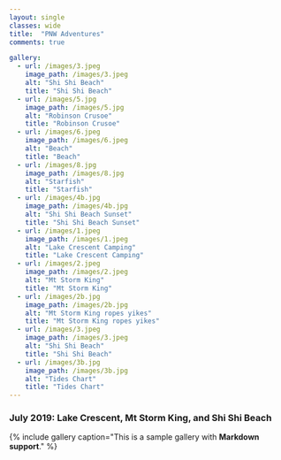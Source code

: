 ```yaml
---
layout: single
classes: wide
title:  "PNW Adventures"
comments: true

gallery:
  - url: /images/3.jpeg
    image_path: /images/3.jpeg
    alt: "Shi Shi Beach"
    title: "Shi Shi Beach"
  - url: /images/5.jpg
    image_path: /images/5.jpg
    alt: "Robinson Crusoe"
    title: "Robinson Crusoe"
  - url: /images/6.jpeg
    image_path: /images/6.jpeg
    alt: "Beach"
    title: "Beach"  
  - url: /images/8.jpg
    image_path: /images/8.jpg
    alt: "Starfish"
    title: "Starfish"  
  - url: /images/4b.jpg
    image_path: /images/4b.jpg
    alt: "Shi Shi Beach Sunset"
    title: "Shi Shi Beach Sunset"
  - url: /images/1.jpeg
    image_path: /images/1.jpeg
    alt: "Lake Crescent Camping"
    title: "Lake Crescent Camping"
  - url: /images/2.jpeg
    image_path: /images/2.jpeg
    alt: "Mt Storm King"
    title: "Mt Storm King"
  - url: /images/2b.jpg
    image_path: /images/2b.jpg
    alt: "Mt Storm King ropes yikes"
    title: "Mt Storm King ropes yikes"
  - url: /images/3.jpeg
    image_path: /images/3.jpeg
    alt: "Shi Shi Beach"
    title: "Shi Shi Beach"
  - url: /images/3b.jpg
    image_path: /images/3b.jpg
    alt: "Tides Chart"
    title: "Tides Chart"
---
```


### July 2019: Lake Crescent, Mt Storm King, and Shi Shi Beach

{% include gallery caption="This is a sample gallery with **Markdown support**." %}
